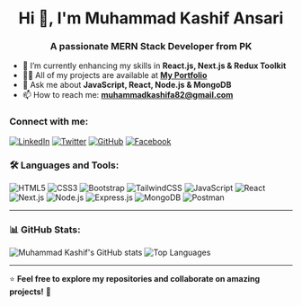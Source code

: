 <h1 align="center">Hi 👋, I'm Muhammad Kashif Ansari</h1>
<h3 align="center">A passionate MERN Stack Developer from PK</h3>

- 🌱 I’m currently enhancing my skills in **React.js, Next.js & Redux Toolkit**  
- 👨‍💻 All of my projects are available at **[My Portfolio](your-portfolio-link.com)**  
- 💬 Ask me about **JavaScript, React, Node.js & MongoDB**  
- 📫 How to reach me: **muhammadkashifa82@gmail.com**  

### Connect with me:
[![LinkedIn](https://img.shields.io/badge/-LinkedIn-blue?style=flat-square&logo=linkedin)](https://www.linkedin.com/in/muhammad-kashif-ansari-2186a5277/)
[![Twitter](https://img.shields.io/badge/-Twitter-blue?style=flat-square&logo=twitter)](your-twitter-link)
[![GitHub](https://img.shields.io/badge/-GitHub-black?style=flat-square&logo=github)](https://github.com/MuhammadKashifAnsari123)
[![Facebook](https://img.shields.io/badge/-Facebook-1877F2?style=flat-square&logo=facebook&logoColor=white)](https://www.facebook.com/kashifansari.kashifansari.9256)


### 🛠️ Languages and Tools:
![HTML5](https://img.shields.io/badge/-HTML5-E34F26?style=flat-square&logo=html5&logoColor=white)
![CSS3](https://img.shields.io/badge/-CSS3-1572B6?style=flat-square&logo=css3)
![Bootstrap](https://img.shields.io/badge/-Bootstrap-563D7C?style=flat-square&logo=bootstrap)
![TailwindCSS](https://img.shields.io/badge/-TailwindCSS-38B2AC?style=flat-square&logo=tailwind-css)
![JavaScript](https://img.shields.io/badge/-JavaScript-F7DF1E?style=flat-square&logo=javascript&logoColor=black)
![React](https://img.shields.io/badge/-React-61DAFB?style=flat-square&logo=react&logoColor=black)
![Next.js](https://img.shields.io/badge/-Next.js-black?style=flat-square&logo=next.js)
![Node.js](https://img.shields.io/badge/-Node.js-339933?style=flat-square&logo=node.js&logoColor=white)
![Express.js](https://img.shields.io/badge/-Express.js-gray?style=flat-square&logo=express)
![MongoDB](https://img.shields.io/badge/-MongoDB-47A248?style=flat-square&logo=mongodb)
![Postman](https://img.shields.io/badge/-Postman-FF6C37?style=flat-square&logo=postman)

---

### 📊 GitHub Stats:
![Muhammad Kashif's GitHub stats](https://github-readme-stats.vercel.app/api?username=kashifansari&show_icons=true&theme=radical)
![Top Languages](https://github-readme-stats.vercel.app/api/top-langs/?username=kashifansari&layout=compact&theme=radical)

---

⭐ **Feel free to explore my repositories and collaborate on amazing projects!** 🚀
